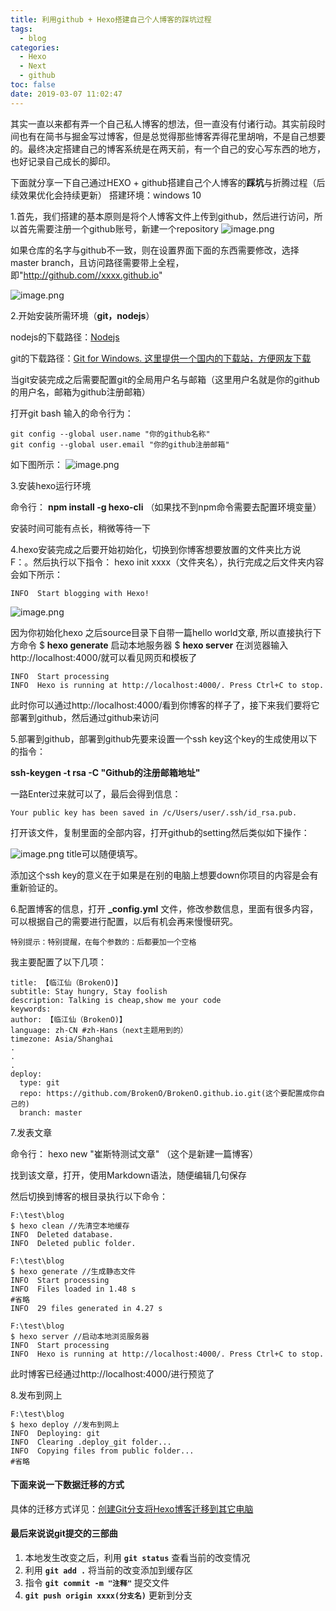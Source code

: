 ```yaml
---
title: 利用github + Hexo搭建自己个人博客的踩坑过程
tags:
  - blog
categories:
  - Hexo
  - Next
  - github
toc: false
date: 2019-03-07 11:02:47
---
```


其实一直以来都有弄一个自己私人博客的想法，但一直没有付诸行动。其实前段时间也有在简书与掘金写过博客，但是总觉得那些博客弄得花里胡哨，不是自己想要的。最终决定搭建自己的博客系统是在两天前，有一个自己的安心写东西的地方，也好记录自己成长的脚印。

下面就分享一下自己通过HEXO + github搭建自己个人博客的**踩坑**与折腾过程（后续效果优化会持续更新） 
搭建环境：windows 10
<!--more-->

1.首先，我们搭建的基本原则是将个人博客文件上传到github，然后进行访问，所以首先需要注册一个github账号，新建一个repository
![image.png](/images/2019/03/07/5fe5c8f0-408a-11e9-9621-77018395f2ce.png)

如果仓库的名字与github不一致，则在设置界面下面的东西需要修改，选择master branch，且访问路径需要带上全程，即"http://github.com//xxxx.github.io"

![image.png](/images/2019/03/07/c0f6b910-408a-11e9-9621-77018395f2ce.png)


2.开始安装所需环境（**git，nodejs**）

nodejs的下载路径：[Nodejs](https://nodejs.org/en/)

git的下载路径：[Git for Windows. 这里提供一个国内的下载站，方便网友下载](https://github.com/waylau/git-for-win)

当git安装完成之后需要配置git的全局用户名与邮箱（这里用户名就是你的github的用户名，邮箱为github注册邮箱）

打开git bash 输入的命令行为：
```
git config --global user.name "你的github名称"
git config --global user.email "你的github注册邮箱"
```

如下图所示：
![image.png](/images/2019/03/07/5e52b390-408f-11e9-9621-77018395f2ce.png)

3.安装hexo运行环境

命令行： **npm install -g hexo-cli** （如果找不到npm命令需要去配置环境变量）

安装时间可能有点长，稍微等待一下

4.hexo安装完成之后要开始初始化，切换到你博客想要放置的文件夹比方说 F：。然后执行以下指令：
hexo init xxxx（文件夹名），执行完成之后文件夹内容会如下所示：
```
INFO  Start blogging with Hexo!
```
![image.png](/images/2019/03/07/14a5b330-4091-11e9-9621-77018395f2ce.png)

因为你初始化hexo 之后source目录下自带一篇hello world文章, 所以直接执行下方命令
$ **hexo generate**
启动本地服务器
$ **hexo server**
在浏览器输入 http://localhost:4000/就可以看见网页和模板了
```
INFO  Start processing
INFO  Hexo is running at http://localhost:4000/. Press Ctrl+C to stop.
```
此时你可以通过http://localhost:4000/看到你博客的样子了，接下来我们要将它部署到github，然后通过github来访问

5.部署到github，部署到github先要来设置一个ssh key这个key的生成使用以下的指令：

**ssh-keygen -t rsa -C "Github的注册邮箱地址"**

一路Enter过来就可以了，最后会得到信息：
```
Your public key has been saved in /c/Users/user/.ssh/id_rsa.pub.
```
打开该文件，复制里面的全部内容，打开github的setting然后类似如下操作：

![image.png](/images/2019/03/07/aeb6a8c0-4092-11e9-9621-77018395f2ce.png)
title可以随便填写。

添加这个ssh key的意义在于如果是在别的电脑上想要down你项目的内容是会有重新验证的。

6.配置博客的信息，打开 **_config.yml** 文件，修改参数信息，里面有很多内容，可以根据自己的需要进行配置，以后有机会再来慢慢研究。
```
特别提示：特别提醒，在每个参数的：后都要加一个空格
```

我主要配置了以下几项：

```
title: 【临江仙（BrokenO)】
subtitle: Stay hungry, Stay foolish
description: Talking is cheap,show me your code 
keywords:
author: 【临江仙（BrokenO)】
language: zh-CN #zh-Hans（next主题用到的）
timezone: Asia/Shanghai
.
.
.
deploy:
  type: git
  repo: https://github.com/BrokenO/BrokenO.github.io.git(这个要配置成你自己的)
  branch: master
```

7.发表文章

命令行： hexo new "崔斯特测试文章"  （这个是新建一篇博客）

找到该文章，打开，使用Markdown语法，随便编辑几句保存

然后切换到博客的根目录执行以下命令：
```
F:\test\blog
$ hexo clean //先清空本地缓存
INFO  Deleted database.
INFO  Deleted public folder.

F:\test\blog 
$ hexo generate //生成静态文件
INFO  Start processing
INFO  Files loaded in 1.48 s
#省略
INFO  29 files generated in 4.27 s

F:\test\blog
$ hexo server //启动本地浏览服务器
INFO  Start processing
INFO  Hexo is running at http://localhost:4000/. Press Ctrl+C to stop.
```

此时博客已经通过http://localhost:4000/进行预览了

8.发布到网上

```
F:\test\blog
$ hexo deploy //发布到网上
INFO  Deploying: git
INFO  Clearing .deploy_git folder...
INFO  Copying files from public folder...
#省略
```
#### 下面来说一下数据迁移的方式

具体的迁移方式详见：[创建Git分支将Hexo博客迁移到其它电脑](https://blog.csdn.net/White_Idiot/article/details/80685990)

#### 最后来说说git提交的三部曲
1. 本地发生改变之后，利用 **`git status`** 查看当前的改变情况
2. 利用 **``git add .``** 将当前的改变添加到缓存区
3. 指令 **``git commit -m "注释"``** 提交文件
4. **``git push origin xxxx(分支名)``** 更新到分支
